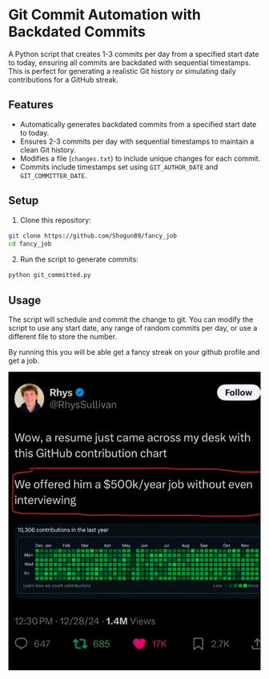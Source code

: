 # Git Commit Automation with Backdated Commits

A Python script that creates 1-3 commits per day from a specified start date to today, ensuring all commits are backdated with sequential timestamps. This is perfect for generating a realistic Git history or simulating daily contributions for a GitHub streak.

## Features

- Automatically generates backdated commits from a specified start date to today.
- Ensures 2-3 commits per day with sequential timestamps to maintain a clean Git history.
- Modifies a file (`changes.txt`) to include unique changes for each commit.
- Commits include timestamps set using `GIT_AUTHOR_DATE` and `GIT_COMMITTER_DATE`.

## Setup

1. Clone this repository:

```bash
git clone https://github.com/Shogun89/fancy_job
cd fancy_job
```

2. Run the script to generate commits:

```bash
python git_committed.py
```

## Usage

The script will schedule and commit the change to git. You can modify the script to use any start date, any range of random commits per day, or use a different file to store the number.

By running this you will be able get a fancy streak on your github profile and get a job.

![How to get a job](get_a_job.jpg)